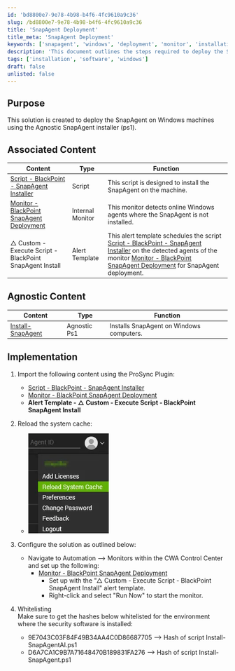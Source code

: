 ```yaml
---
id: 'bd8800e7-9e78-4b98-b4f6-4fc9610a9c36'
slug: /bd8800e7-9e78-4b98-b4f6-4fc9610a9c36
title: 'SnapAgent Deployment'
title_meta: 'SnapAgent Deployment'
keywords: ['snapagent', 'windows', 'deployment', 'monitor', 'installation']
description: 'This document outlines the steps required to deploy the SnapAgent on Windows machines using the Agnostic SnapAgent installer. It includes associated scripts, monitors, and alert templates necessary for successful installation and monitoring of the SnapAgent.'
tags: ['installation', 'software', 'windows']
draft: false
unlisted: false
---
```


## Purpose

This solution is created to deploy the SnapAgent on Windows machines using the Agnostic SnapAgent installer (ps1).

## Associated Content

| Content                                                                 | Type            | Function                                                                                                    |
|-------------------------------------------------------------------------|-----------------|-------------------------------------------------------------------------------------------------------------|
| [Script - BlackPoint - SnapAgent Installer](/docs/202e2dde-5865-4035-8410-37dc6cb92a60) | Script          | This script is designed to install the SnapAgent on the machine.                                          |
| [Monitor - BlackPoint SnapAgent Deployment](/docs/8dad86ab-7d59-43ef-b148-f4ab7df0b8f0) | Internal Monitor | This monitor detects online Windows agents where the SnapAgent is not installed.                           |
| △ Custom - Execute Script - BlackPoint SnapAgent Install                | Alert Template   | This alert template schedules the script [Script - BlackPoint - SnapAgent Installer](/docs/202e2dde-5865-4035-8410-37dc6cb92a60) on the detected agents of the monitor [Monitor - BlackPoint SnapAgent Deployment](/docs/8dad86ab-7d59-43ef-b148-f4ab7df0b8f0) for SnapAgent deployment. |

## Agnostic Content

| Content                                                                | Type          | Function                                         |
|------------------------------------------------------------------------|---------------|-------------------------------------------------|
| [Install-SnapAgent](/docs/0cf14533-c145-4a77-8ea7-8c70476768a9) | Agnostic Ps1 | Installs SnapAgent on Windows computers.        |

## Implementation

1. Import the following content using the ProSync Plugin:
   - [Script - BlackPoint - SnapAgent Installer](/docs/202e2dde-5865-4035-8410-37dc6cb92a60)
   - [Monitor - BlackPoint SnapAgent Deployment](/docs/8dad86ab-7d59-43ef-b148-f4ab7df0b8f0)
   - **Alert Template - △ Custom - Execute Script - BlackPoint SnapAgent Install**

2. Reload the system cache:
   - ![Reload Cache](../../static/img/docs/bd8800e7-9e78-4b98-b4f6-4fc9610a9c36/image_1.webp)

3. Configure the solution as outlined below:
   - Navigate to Automation --> Monitors within the CWA Control Center and set up the following:
     - [Monitor - BlackPoint SnapAgent Deployment](/docs/8dad86ab-7d59-43ef-b148-f4ab7df0b8f0)
       - Set up with the "△ Custom - Execute Script - BlackPoint SnapAgent Install" alert template.
       - Right-click and select "Run Now" to start the monitor.

4. Whitelisting  
   Make sure to get the hashes below whitelisted for the environment where the security software is installed:  
   - 9E7043C03F84F49B34AA4C0D86687705 --> Hash of script Install-SnapAgentAI.ps1  
   - D6A7CA1C9B7A71648470B189831FA276 --> Hash of script Install-SnapAgent.ps1  
